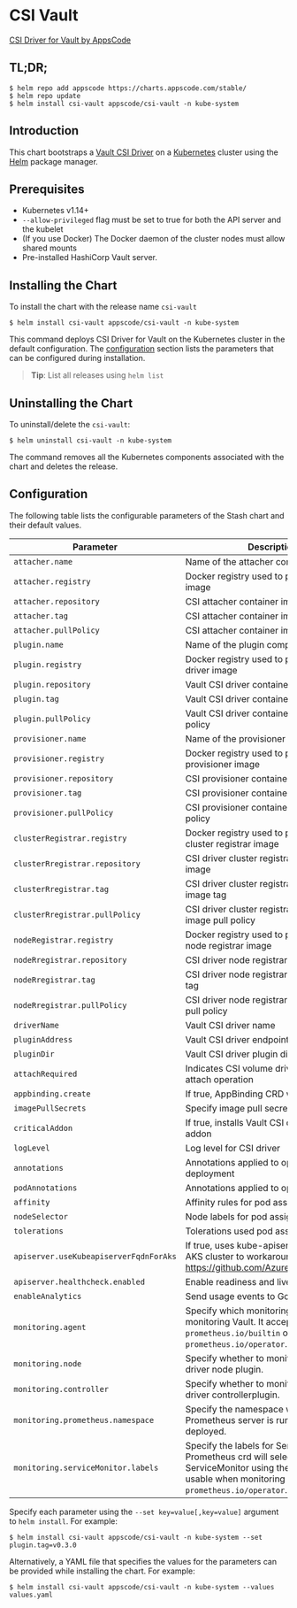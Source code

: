 
# CSI Vault

[CSI Driver for Vault by AppsCode](https://github.com/kubevault/csi-driver)

## TL;DR;

```console
$ helm repo add appscode https://charts.appscode.com/stable/
$ helm repo update
$ helm install csi-vault appscode/csi-vault -n kube-system
```

## Introduction

This chart bootstraps a [Vault CSI Driver](https://github.com/kubevault/csi-driver) on a [Kubernetes](http://kubernetes.io)  cluster using the [Helm](https://helm.sh) package manager.

## Prerequisites

- Kubernetes v1.14+
- `--allow-privileged` flag must be set to true for both the API server and the kubelet
- (If you use Docker) The Docker daemon of the cluster nodes must allow shared mounts
- Pre-installed HashiCorp Vault server.


## Installing the Chart

To install the chart with the release name `csi-vault`

```console
$ helm install csi-vault appscode/csi-vault -n kube-system
```

This command deploys CSI Driver for Vault on the Kubernetes cluster in the default configuration. The [configuration](#configuration) section lists the parameters that can be configured during installation.

> **Tip**: List all releases using `helm list`

## Uninstalling the Chart

To uninstall/delete the `csi-vault`:

```console
$ helm uninstall csi-vault -n kube-system
```

The command removes all the Kubernetes components associated with the chart and deletes the release.


## Configuration

The following table lists the configurable parameters of the Stash chart and their default values.


| Parameter                               | Description                                                        | Default                                    |
| --------------------------------------- | ------------------------------------------------------------------ | -------------------------------------------|
| `attacher.name`                         | Name of the attacher component                                     | `attacher`                                 |
| `attacher.registry`                     | Docker registry used to pull CSI attacher image                    | `quay.io/k8scsi`                           |
| `attacher.repository`                   | CSI attacher container image                                       | `csi-attacher`                             |
| `attacher.tag`                          | CSI attacher container image tag                                   | `v1.0.1`                                   |
| `attacher.pullPolicy`                   | CSI attacher container image pull policy                           | `IfNotPresent`                             |
| `plugin.name`                           | Name of the plugin component                                       | `plugin`                                   |
| `plugin.registry`                       | Docker registry used to pull Vault CSI driver image                | `kubevault`                                |
| `plugin.repository`                     | Vault CSI driver container image                                   | `csi-vault`                                |
| `plugin.tag`                            | Vault CSI driver container image tag                               | `v0.3.0`                                    |
| `plugin.pullPolicy`                     | Vault CSI driver container image pull policy                       | `IfNotPresent`                             |
| `provisioner.name`                      | Name of the provisioner component                                  | `provisioner`                              |
| `provisioner.registry`                  | Docker registry used to pull CSI provisioner image                 | `quay.io/k8scsi`                           |
| `provisioner.repository`                | CSI provisioner container image                                    | `csi-provisioner`                          |
| `provisioner.tag`                       | CSI provisioner container image tag                                | `v1.0.1`                                   |
| `provisioner.pullPolicy`                | CSI provisioner container image pull policy                        | `IfNotPresent`                             |
| `clusterRegistrar.registry`             | Docker registry used to pull CSI driver cluster registrar image    | `quay.io/k8scsi`                           |
| `clusterRregistrar.repository`          | CSI driver cluster registrar container image                       | `csi-cluster-driver-registrar`             |
| `clusterRregistrar.tag`                 | CSI driver cluster registrar container image tag                   | `v1.0.1`                                   |
| `clusterRregistrar.pullPolicy`          | CSI driver cluster registrar container image pull policy           | `IfNotPresent`                             |
| `nodeRegistrar.registry`                | Docker registry used to pull CSI driver node registrar image       | `quay.io/k8scsi`                           |
| `nodeRregistrar.repository`             | CSI driver node registrar container image                          | `csi-node-driver-registrar`                |
| `nodeRregistrar.tag`                    | CSI driver node registrar container image tag                      | `v1.0.1`                                   |
| `nodeRregistrar.pullPolicy`             | CSI driver node registrar container image pull policy              | `IfNotPresent`                             |
| `driverName`                            | Vault CSI driver name                                              | `com.kubevault.csi.secrets`                |
| `pluginAddress`                         | Vault CSI driver endpoint address                                  | `/csi/csi.sock`                            |
| `pluginDir`                             | Vault CSI driver plugin directory                                  | `/csi`                                     |
| `attachRequired`                        | Indicates CSI volume driver requires an attach operation           | `false`                                    |
| `appbinding.create`                     | If true, AppBinding CRD will be created                            | `true`                                     |
| `imagePullSecrets`                      | Specify image pull secrets                                         | `[]`                                       |
| `criticalAddon`                         | If true, installs Vault CSI driver as critical addon               | `false`                                    |
| `logLevel`                              | Log level for CSI driver                                           | `3`                                        |
| `annotations`                           | Annotations applied to operator deployment                                                                                                                                                                                                                                                                                                                  | `{}`                                                      |
| `podAnnotations`                        | Annotations applied to operator pod(s)                                                                                                                                                                                                                                                                                                                      | `{}`                                                      |
| `affinity`                              | Affinity rules for pod assignment                                  | `{}`                                       |
| `nodeSelector`                          | Node labels for pod assignment                                     | `{}`                                       |
| `tolerations`                           | Tolerations used pod assignment                                    | `{}`                                       |
| `apiserver.useKubeapiserverFqdnForAks`  | If true, uses kube-apiserver FQDN for AKS cluster to workaround https://github.com/Azure/AKS/issues/522 | `true`             |
| `apiserver.healthcheck.enabled`         | Enable readiness and liveliness probes                             | `true`                                     |
| `enableAnalytics`                       | Send usage events to Google Analytics                              | `true`                                     |
| `monitoring.agent`                      | Specify which monitoring agent to use for monitoring Vault. It accepts either `prometheus.io/builtin` or `prometheus.io/operator`.                                  | `none`                                                    |
| `monitoring.node`                       | Specify whether to monitor Vault CSI driver node plugin.              | `false`                                    |
| `monitoring.controller`                 | Specify whether to monitor Vault CSI driver controllerplugin.                | `false`                                    |
| `monitoring.prometheus.namespace`       | Specify the namespace where Prometheus server is running or will be deployed.                                                                                              | Release namespace                                         |
| `monitoring.serviceMonitor.labels`      | Specify the labels for ServiceMonitor. Prometheus crd will select ServiceMonitor using these labels. Only usable when monitoring agent is `prometheus.io/operator`. | `app: <generated app name>` and `release: <release name>` |


Specify each parameter using the `--set key=value[,key=value]` argument to `helm install`. For example:

```console
$ helm install csi-vault appscode/csi-vault -n kube-system --set plugin.tag=v0.3.0

```

Alternatively, a YAML file that specifies the values for the parameters can be provided while installing the chart. For example:

```console
$ helm install csi-vault appscode/csi-vault -n kube-system --values values.yaml
```
